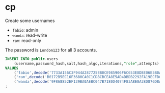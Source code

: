 # cp

Create some usernames

- `fabio`: admin
- `wanda`: read-write
- `ram`: read-only

The password is `London123` for all 3 accounts.

```sql
INSERT INTO public.users 
    (username,password_hash,salt,hash_algo,iterations,"role",attempts) 
VALUES 
    ('fabio',decode('7733A156C3F944A287725EB0CE985906F6C653E8DBE06E5B0A11D72A66085B56','hex'),decode('623A36F1B319239F4DDFBCE02E26E111','hex'),'sha256',100000,'admin',0),
    ('ram',decode('B0172B5EC16F3680CA0C1CD8CBCEA8E5AD4DBDB2292FA19ECFDC754C358CC6B9','hex'),decode('F92A4AD72B6FE991E453EB151BA2DFBE','hex'),'sha256',100000,'ro',0),
    ('wanda',decode('9F868852EF139BA0AEBC047B7180D4074F83A8E8A3BD876D8A3EA0C3BE2195C8','hex'),decode('2E862EC916D4C0920F1E061D0152A897','hex'),'sha256',100000,'rw',0)
;
```
